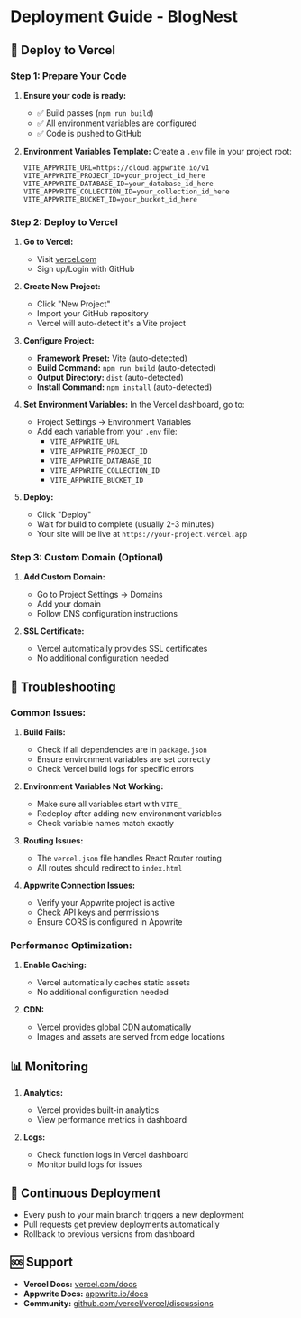 # Deployment Guide - BlogNest

## 🚀 Deploy to Vercel

### Step 1: Prepare Your Code

1. **Ensure your code is ready:**
   - ✅ Build passes (`npm run build`)
   - ✅ All environment variables are configured
   - ✅ Code is pushed to GitHub

2. **Environment Variables Template:**
   Create a `.env` file in your project root:
   ```env
   VITE_APPWRITE_URL=https://cloud.appwrite.io/v1
   VITE_APPWRITE_PROJECT_ID=your_project_id_here
   VITE_APPWRITE_DATABASE_ID=your_database_id_here
   VITE_APPWRITE_COLLECTION_ID=your_collection_id_here
   VITE_APPWRITE_BUCKET_ID=your_bucket_id_here
   ```

### Step 2: Deploy to Vercel

1. **Go to Vercel:**
   - Visit [vercel.com](https://vercel.com)
   - Sign up/Login with GitHub

2. **Create New Project:**
   - Click "New Project"
   - Import your GitHub repository
   - Vercel will auto-detect it's a Vite project

3. **Configure Project:**
   - **Framework Preset:** Vite (auto-detected)
   - **Build Command:** `npm run build` (auto-detected)
   - **Output Directory:** `dist` (auto-detected)
   - **Install Command:** `npm install` (auto-detected)

4. **Set Environment Variables:**
   In the Vercel dashboard, go to:
   - Project Settings → Environment Variables
   - Add each variable from your `.env` file:
     - `VITE_APPWRITE_URL`
     - `VITE_APPWRITE_PROJECT_ID`
     - `VITE_APPWRITE_DATABASE_ID`
     - `VITE_APPWRITE_COLLECTION_ID`
     - `VITE_APPWRITE_BUCKET_ID`

5. **Deploy:**
   - Click "Deploy"
   - Wait for build to complete (usually 2-3 minutes)
   - Your site will be live at `https://your-project.vercel.app`

### Step 3: Custom Domain (Optional)

1. **Add Custom Domain:**
   - Go to Project Settings → Domains
   - Add your domain
   - Follow DNS configuration instructions

2. **SSL Certificate:**
   - Vercel automatically provides SSL certificates
   - No additional configuration needed

## 🔧 Troubleshooting

### Common Issues:

1. **Build Fails:**
   - Check if all dependencies are in `package.json`
   - Ensure environment variables are set correctly
   - Check Vercel build logs for specific errors

2. **Environment Variables Not Working:**
   - Make sure all variables start with `VITE_`
   - Redeploy after adding new environment variables
   - Check variable names match exactly

3. **Routing Issues:**
   - The `vercel.json` file handles React Router routing
   - All routes should redirect to `index.html`

4. **Appwrite Connection Issues:**
   - Verify your Appwrite project is active
   - Check API keys and permissions
   - Ensure CORS is configured in Appwrite

### Performance Optimization:

1. **Enable Caching:**
   - Vercel automatically caches static assets
   - No additional configuration needed

2. **CDN:**
   - Vercel provides global CDN automatically
   - Images and assets are served from edge locations

## 📊 Monitoring

1. **Analytics:**
   - Vercel provides built-in analytics
   - View performance metrics in dashboard

2. **Logs:**
   - Check function logs in Vercel dashboard
   - Monitor build logs for issues

## 🔄 Continuous Deployment

- Every push to your main branch triggers a new deployment
- Pull requests get preview deployments automatically
- Rollback to previous versions from dashboard

## 🆘 Support

- **Vercel Docs:** [vercel.com/docs](https://vercel.com/docs)
- **Appwrite Docs:** [appwrite.io/docs](https://appwrite.io/docs)
- **Community:** [github.com/vercel/vercel/discussions](https://github.com/vercel/vercel/discussions) 